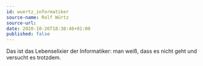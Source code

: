 ```yaml
---
id: wuertz_informatiker
source-name: Rolf Würtz
source-url:
date: 2020-10-26T18:38:48+01:00
published: false
---
```

Das ist das Lebenselixier der Informatiker: man weiß, dass es nicht geht und versucht es trotzdem.

